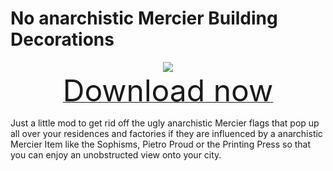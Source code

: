 # No anarchistic Mercier Building Decorations

<div align=center><img src="_media/Anno1800/mod_banners/smallmodscollection/banner5.png"/></div>

<div align=center><a href="https://g-4169.modapi.io/v1/games/4169/mods/3227493/files/4129427/download"> <font size="40">Download now</font></a></div>

Just a little mod to get rid off the ugly anarchistic Mercier flags that pop up all over your residences and factories if they are influenced by a anarchistic Mercier Item like the Sophisms, Pietro Proud or the Printing Press so that you can enjoy an unobstructed view onto your city.